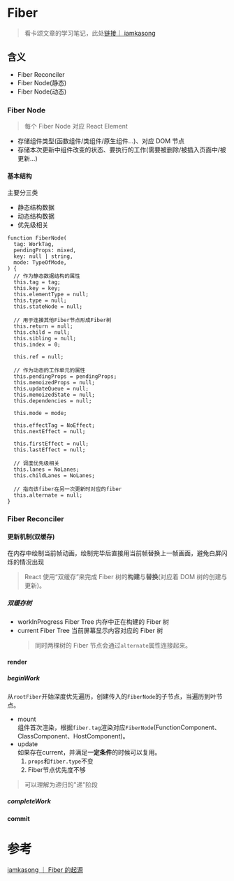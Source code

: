 # Fiber

> 看卡颂文章的学习笔记，此处[链接｜ iamkasong](https://react.iamkasong.com/)

## 含义

- Fiber Reconciler
- Fiber Node(静态)
- Fiber Node(动态)

### Fiber Node

> 每个 Fiber Node 对应 React Element

- 存储组件类型(函数组件/类组件/原生组件...)、对应 DOM 节点
- 存储本次更新中组件改变的状态、要执行的工作(需要被删除/被插入页面中/被更新...)

#### 基本结构

主要分三类

- 静态结构数据
- 动态结构数据
- 优先级相关

```
function FiberNode(
  tag: WorkTag,
  pendingProps: mixed,
  key: null | string,
  mode: TypeOfMode,
) {
  // 作为静态数据结构的属性
  this.tag = tag;
  this.key = key;
  this.elementType = null;
  this.type = null;
  this.stateNode = null;

  // 用于连接其他Fiber节点形成Fiber树
  this.return = null;
  this.child = null;
  this.sibling = null;
  this.index = 0;

  this.ref = null;

  // 作为动态的工作单元的属性
  this.pendingProps = pendingProps;
  this.memoizedProps = null;
  this.updateQueue = null;
  this.memoizedState = null;
  this.dependencies = null;

  this.mode = mode;

  this.effectTag = NoEffect;
  this.nextEffect = null;

  this.firstEffect = null;
  this.lastEffect = null;

  // 调度优先级相关
  this.lanes = NoLanes;
  this.childLanes = NoLanes;

  // 指向该fiber在另一次更新时对应的fiber
  this.alternate = null;
}
```

### Fiber Reconciler

#### 更新机制(双缓存)

在内存中绘制当前帧动画，绘制完毕后直接用当前帧替换上一帧画面，避免白屏闪烁的情况出现

> React 使用“双缓存”来完成 Fiber 树的**构建**与**替换**(对应着 DOM 树的创建与更新)。

##### 双缓存树

- workInProgress Fiber Tree
  内存中正在构建的 Fiber 树
- current Fiber Tree
  当前屏幕显示内容对应的 Fiber 树
  > 同时两棵树的 Fiber 节点会通过`alternate`属性连接起来。

#### render
##### beginWork
从`rootFiber`开始深度优先遍历，创建传入的`FiberNode`的子节点，当遍历到叶节点。
- mount    
组件首次渲染，根据`fiber.tag`渲染对应`FiberNode`(FunctionComponent、ClassComponent、HostComponent)。
- update    
如果存在current，并满足**一定条件**的时候可以复用。
  1. `props`和`fiber.type`不变
  2. Fiber节点优先度不够
> 可以理解为递归的"递"阶段
##### completeWork

#### commit

# 参考

[iamkasong ｜ Fiber 的起源](https://react.iamkasong.com/process/fiber.html#fiber%E7%9A%84%E8%B5%B7%E6%BA%90)
